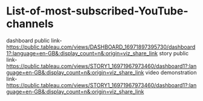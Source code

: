 # List-of-most-subscribed-YouTube-channels
dashboard public link- https://public.tableau.com/views/DASHBOARD_16971897395730/dashboard1?:language=en-GB&:display_count=n&:origin=viz_share_link
story public link- https://public.tableau.com/views/STORY1_16971967973460/dashboard1?:language=en-GB&:display_count=n&:origin=viz_share_link
video demonstration link- https://public.tableau.com/views/STORY1_16971967973460/dashboard1?:language=en-GB&:display_count=n&:origin=viz_share_link
